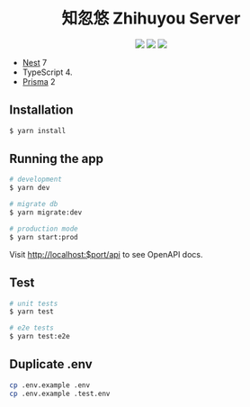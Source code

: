 <h1 align="center">知忽悠 Zhihuyou Server</h1>
<p align='center'>
<a href='https://github.com/zolran-studio/zhihuyou.server/workflows/Unit%20Tests'><img src='https://github.com/zolran-studio/zhihuyou.server/workflows/Unit%20Tests/badge.svg' /></a>
<a href='https://github.com/zolran-studio/zhihuyou.server/workflows/E2E%20Tests'><img src='https://github.com/zolran-studio/zhihuyou.server/workflows/E2E%20Tests/badge.svg' /></a>
<img src="https://codecov.io/gh/zolran-studio/zhihuyou.server/branch/main/graph/badge.svg?token=C3Z7R0E9L3"/>
</p>

- [Nest](https://github.com/nestjs/nest) 7
- TypeScript 4.
- [Prisma](https://prisma.io) 2

## Installation

```bash
$ yarn install
```

## Running the app

```bash
# development
$ yarn dev

# migrate db
$ yarn migrate:dev

# production mode
$ yarn start:prod
```

Visit [http://localhost:$port/api](http://localhost:3001/api) to see OpenAPI docs.

## Test

```bash
# unit tests
$ yarn test

# e2e tests
$ yarn test:e2e
```

## Duplicate .env
```bash
cp .env.example .env
cp .env.example .test.env
```
